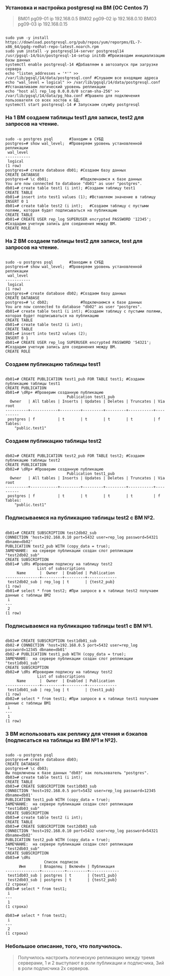 ### Установка и настройка postgresql на ВМ (ОС Centos 7)
>ВМ01 pg09-01 ip 192.168.0.5
>ВМ02 pg09-02 ip 192.168.0.10
>ВМ03 pg09-03 ip 192.168.0.15
<pre><code>
sudo yum -y install https://download.postgresql.org/pub/repos/yum/reporpms/EL-7-x86_64/pgdg-redhat-repo-latest.noarch.rpm
sudo yum install -y postgresql14-server postgresql14
/usr/pgsql-14/bin/postgresql-14-setup initdb #Производим инициализацию базы данных
systemctl enable postgresql-14 #Добавляем в автозапуск при загрузке сервера
echo "listen_addresses = '*'" >> /var/lib/pgsql/14/data/postgresql.conf #Слушаем все входящие адреса
echo "wal_level = logical" >> /var/lib/pgsql/14/data/postgresql.conf #Устанавливаем логический уровень репликации
echo "host all rep_log 0.0.0.0/0 scram-sha-256" >> /var/lib/pgsql/14/data/pg_hba.conf #Правило для подключения пользователя со всех хостов к БД.
systemctl start postgresql-14 # Запускаем службу postgresql
</code></pre>

### На 1 ВМ создаем таблицы test1 для записи, test2 для запросов на чтение.
<pre><code>
sudo -u postgres psql       #Заходим в СУБД
postgres=# show wal_level;  #Проверяем уровень установленной репликации
 wal_level
-----------
 logical
(1 row)
postgres=# create database db01; #Создаем базу данных
CREATE DATABASE
postgres=# \c db01;              #Подключаемся к базе данных
You are now connected to database "db01" as user "postgres".
db01=# create table test1 (i int); #Создаем таблицу test1
CREATE TABLE
db01=# insert into test1 values (1); #Вставляем значение в таблицу
INSERT 0 1
db01=# create table test2 (i int);   #Создаем таблицу с пустыми полями, которая будет подписываться на публикацию 
CREATE TABLE
db01=# CREATE USER rep_log SUPERUSER encrypted PASSWORD '12345'; #Создадим учетную запись для соединения между ВМ.
CREATE ROLE
</code></pre>
### На 2 ВМ создаем таблицы test2 для записи, test для запросов на чтение.
<pre><code>
sudo -u postgres psql       #Заходим в СУБД
postgres=# show wal_level;  #Проверяем уровень установленной репликации
 wal_level
-----------
 logical
(1 row)
postgres=# create database db02; #Создаем базу данных
CREATE DATABASE
postgres=# \c db02;              #Подключаемся к базе данных
You are now connected to database "db02" as user "postgres".
db01=# create table test1 (i int); #Создаем таблицу с пустыми полями, которая будет подписываться на публикацию
CREATE TABLE
db01=# create table test2 (i int);
CREATE TABLE
db01=# insert into test2 values (2);
INSERT 0 1
db01=# CREATE USER rep_log SUPERUSER encrypted PASSWORD '54321'; #Создадим учетную запись для соединения между ВМ.
CREATE ROLE
</code></pre>
### Создаем публикацию таблицы test1
<pre><code>
db01=# CREATE PUBLICATION test1_pub FOR TABLE test1; #Создаем публикацию таблицы test1
CREATE PUBLICATION
db01=# \dRp+ #Проверим созданную публикацию
                           Publication test1_pub
  Owner   | All tables | Inserts | Updates | Deletes | Truncates | Via root
----------+------------+---------+---------+---------+-----------+----------
 postgres | f          | t       | t       | t       | t         | f
Tables:
    "public.test1"
</code></pre>
### Создаем публикацию таблицы test2
<pre><code>
db02=# CREATE PUBLICATION test2_pub FOR TABLE test2; #Создаем публикацию таблицы test2
CREATE PUBLICATION
db02=# \dRp+ #Проверим созданную публикацию
                           Publication test1_pub
  Owner   | All tables | Inserts | Updates | Deletes | Truncates | Via root
----------+------------+---------+---------+---------+-----------+----------
 postgres | f          | t       | t       | t       | t         | f
Tables:
    "public.test1"
</code></pre>
### Подписываемся на публикацию таблицы test2 с ВМ №2.
<pre><code>
db01=# CREATE SUBSCRIPTION test2db02_sub
CONNECTION 'host=192.168.0.10 port=5432 user=rep_log password=54321 dbname=db02'
PUBLICATION test2_pub WITH (copy_data = true);
ЗАМЕЧАНИЕ:  на сервере публикации создан слот репликации "test2db02_sub"
CREATE SUBSCRIPTION
db01=# \dRs #Проверим подписку на таблицу test2
              List of subscriptions
     Name      |  Owner  | Enabled | Publication
---------------+---------+---------+-------------
 test2db02_sub | rep_log | t       | {test2_pub}
(1 row)
db01=# select * from test2; #При запросе в к таблице test2 получаем данные с таблицы ВМ2
 i
---
 2
(1 row)
</code></pre>
### Подписываемся на публикацию таблицы test1 с ВМ №1.
<pre><code>
db02=# CREATE SUBSCRIPTION test1db01_sub
db02-# CONNECTION 'host=192.168.0.5 port=5432 user=rep_log password=12345 dbname=db01'
db02-# PUBLICATION test1_pub WITH (copy_data = true);
ЗАМЕЧАНИЕ:  на сервере публикации создан слот репликации "test1db01_sub"
CREATE SUBSCRIPTION
db02=# \dRs #Проверим подписку на таблицу test2
              List of subscriptions
     Name      |  Owner  | Enabled | Publication
---------------+---------+---------+-------------
 test1db01_sub | rep_log | t       | {test1_pub}
(1 row)
db02=# select * from test1; #При запросе в к таблице test1 получаем данные с таблицы ВМ1
 i
---
 1
(1 row)
</code></pre>
### 3 ВМ использовать как реплику для чтения и бэкапов (подписаться на таблицы из ВМ №1 и №2).
<pre><code>
sudo -u postgres psql
postgres=# create database db03;
CREATE DATABASE
postgres=# \c db03;
Вы подключены к базе данных "db03" как пользователь "postgres".
db03=# create table test1 (i int);
CREATE TABLE
db03=# CREATE SUBSCRIPTION test1db03_sub
CONNECTION 'host=192.168.0.5 port=5432 user=rep_log password=12345 dbname=db01'
PUBLICATION test1_pub WITH (copy_data = true);
ЗАМЕЧАНИЕ:  на сервере публикации создан слот репликации "test1db03_sub"
CREATE SUBSCRIPTION
db03=# create table test2 (i int);
CREATE TABLE
db03=# CREATE SUBSCRIPTION test2db03_sub
CONNECTION 'host=192.168.0.10 port=5432 user=rep_log password=54321 dbname=db02'
PUBLICATION test2_pub WITH (copy_data = true);
ЗАМЕЧАНИЕ:  на сервере публикации создан слот репликации "test2db03_sub"
CREATE SUBSCRIPTION
db03=# \dRs
                 Список подписок
      Имя      | Владелец | Включён | Публикация
---------------+----------+---------+-------------
 test1db03_sub | postgres | t       | {test1_pub}
 test2db03_sub | postgres | t       | {test2_pub}
(2 строки)
db03=# select * from test1;
 i
---
 1
(1 строка)

db03=# select * from test2;
 i
---
 2
(1 строка)
</code></pre>
### Небольшое описание, того, что получилось.
>Получилось настроить логическую репликацию между тремя серверами, 1 и 2 выступают в роли публикации и подписчика, 3ий в роли подписчика 2х серверов.